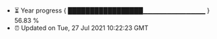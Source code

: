 - ⏳ Year progress { █████████████████▁▁▁▁▁▁▁▁▁▁▁▁▁ } 56.83 %
- ⏰ Updated on Tue, 27 Jul 2021 10:22:23 GMT

